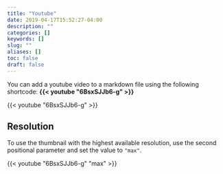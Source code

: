 ```yaml
---
title: "Youtube"
date: 2019-04-17T15:52:27-04:00
description: ""
categories: []
keywords: []
slug: ""
aliases: []
toc: false
draft: false
---
```


You can add a youtube video to a markdown file using the following shortcode: **{{&lt; youtube &quot;6BsxSJJb6-g&quot; &gt;}}**

{{< youtube "6BsxSJJb6-g" >}}

## Resolution

To use the thumbnail with the highest available resolution, use the second
positional parameter and set the value to `"max"`.

{{< youtube "6BsxSJJb6-g" "max" >}}
